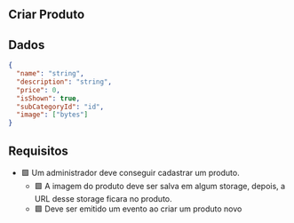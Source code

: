 ## Criar Produto

## Dados

```json
{
  "name": "string",
  "description": "string",
  "price": 0,
  "isShown": true,
  "subCategoryId": "id",
  "image": ["bytes"]
}
```

## Requisitos

- 🟩 Um administrador deve conseguir cadastrar um produto.
  - 🟩 A imagem do produto deve ser salva em algum storage, depois, a URL desse storage ficara no produto.
  - 🟩 Deve ser emitido um evento ao criar um produto novo
